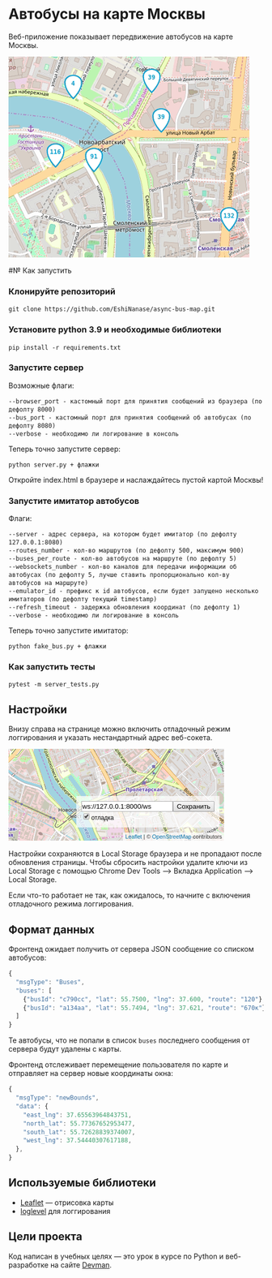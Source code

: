 # Автобусы на карте Москвы

Веб-приложение показывает передвижение автобусов на карте Москвы.

<img src="screenshots/buses.gif">

#№ Как запустить

### Клонируйте репозиторий

```
git clone https://github.com/EshiNanase/async-bus-map.git
```

### Установите python 3.9 и необходимые библиотеки
```
pip install -r requirements.txt
```

### Запустите сервер

Возможные флаги:
```
--browser_port - кастомный порт для принятия сообщений из браузера (по дефолту 8000)
--bus_port - кастомный порт для принятия сообщений об автобусах (по дефолту 8080)
--verbose - необходимо ли логирование в консоль
```

Теперь точно запустите сервер:
```
python server.py + флажки
```

Откройте index.html в браузере и наслаждайтесь пустой картой Москвы!

### Запустите имитатор автобусов

Флаги:
```
--server - адрес сервера, на котором будет имитатор (по дефолту 127.0.0.1:8080)
--routes_number - кол-во маршрутов (по дефолту 500, максимум 900)
--buses_per_route - кол-во автобусов на маршруте (по дефолту 5)
--websockets_number - кол-во каналов для передачи информации об автобусах (по дефолту 5, лучше ставить пропорционально кол-ву автобусов на маршруте)
--emulator_id - префикс к id автобусов, если будет запущено несколько имитаторов (по дефолту текущий timestamp)
--refresh_timeout - задержка обновления координат (по дефолту 1)
--verbose - необходимо ли логирование в консоль
```

Теперь точно запустите имитатор:
```
python fake_bus.py + флажки
```

### Как запустить тесты

```
pytest -m server_tests.py
```

## Настройки

Внизу справа на странице можно включить отладочный режим логгирования и указать нестандартный адрес веб-сокета.

<img src="screenshots/settings.png">

Настройки сохраняются в Local Storage браузера и не пропадают после обновления страницы. Чтобы сбросить настройки удалите ключи из Local Storage с помощью Chrome Dev Tools —> Вкладка Application —> Local Storage.

Если что-то работает не так, как ожидалось, то начните с включения отладочного режима логгирования.

## Формат данных

Фронтенд ожидает получить от сервера JSON сообщение со списком автобусов:

```js
{
  "msgType": "Buses",
  "buses": [
    {"busId": "c790сс", "lat": 55.7500, "lng": 37.600, "route": "120"},
    {"busId": "a134aa", "lat": 55.7494, "lng": 37.621, "route": "670к"},
  ]
}
```

Те автобусы, что не попали в список `buses` последнего сообщения от сервера будут удалены с карты.

Фронтенд отслеживает перемещение пользователя по карте и отправляет на сервер новые координаты окна:

```js
{
  "msgType": "newBounds",
  "data": {
    "east_lng": 37.65563964843751,
    "north_lat": 55.77367652953477,
    "south_lat": 55.72628839374007,
    "west_lng": 37.54440307617188,
  },
}
```



## Используемые библиотеки

- [Leaflet](https://leafletjs.com/) — отрисовка карты
- [loglevel](https://www.npmjs.com/package/loglevel) для логгирования


## Цели проекта

Код написан в учебных целях — это урок в курсе по Python и веб-разработке на сайте [Devman](https://dvmn.org).
